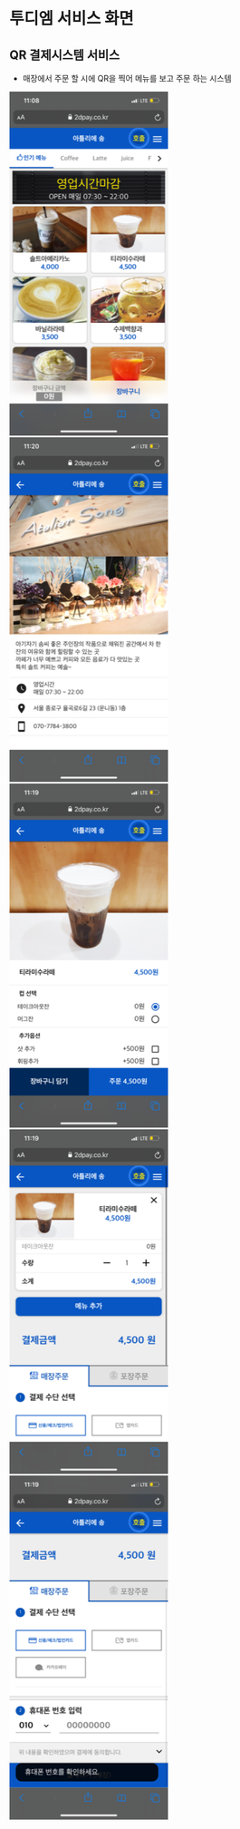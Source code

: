 # 투디엠 서비스 화면

## QR 결제시스템 서비스
  - 매장에서 주문 할 시에 QR을 찍어 메뉴를 보고 주문 하는 시스템
<div>
  <img src="../service/service1.png" width="280" />
  <img src="../service/service2.png" width="280" />
  <img src="../service/service3.png" width="280" />
 </div>
<div>
  <img src="../service/service4.png" width="280" />
  <img src="../service/service5.png" width="280" />
 </div>
